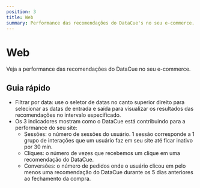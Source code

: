```yaml
---
position: 3
title: Web
summary: Performance das recomendações do DataCue's no seu e-commerce.
---
```


# Web
Veja a performance das recomendações do DataCue no seu e-commerce.

## Guia rápido
- Filtrar por data: use o seletor de datas no canto superior direito para selecionar as datas de entrada e saída para visualizar os resultados das recomendações no intervalo especificado.
- Os 3 indicadores mostram como o DataCue está contribuindo para a performance do seu site:
    - Sessões: o número de sessões do usuário. 1 sessão corresponde a 1 grupo de interações que um usuário faz em seu site até ficar inativo por 30 min.
    - Cliques: o número de vezes que recebemos um clique em uma recomendação do DataCue.
    - Conversões: o número de pedidos onde o usuário clicou em pelo menos uma recomendação do DataCue durante os 5 dias anteriores ao fechamento da compra.
